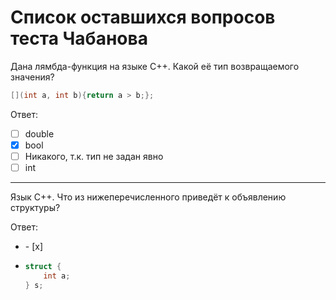 # Список оставшихся вопросов теста Чабанова

Дана лямбда-функция на языке С++. Какой её тип возвращаемого значения?
```cpp
[](int a, int b){return a > b;};
```

Ответ:
- [ ] double
- [x] bool
- [ ] Никакого, т.к. тип не задан явно
- [ ] int

---

Язык С++. Что из нижеперечисленного приведёт к объявлению структуры?

Ответ:
<ul>
<li>- [x] <li>
        
```cpp
struct {
    int a;
} s;
```   
</li></li>
